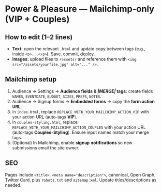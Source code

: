 # Power & Pleasure — Mailchimp-only (VIP + Couples)

## How to edit (1–2 lines)
- **Text:** open the relevant `.html` and update copy between tags (e.g., inside `<p>...</p>`). Save, commit, deploy.
- **Images:** upload files to `/assets/` and reference them with `<img src="/assets/yourfile.jpg" alt="..." />`.

## Mailchimp setup
1) Audience → Settings → **Audience fields & *|MERGE|* tags**: create fields `NAMES`, `EVENTDATE`, `BUDGET`, `SIZES`, `PREFS`, `NOTES`.
2) Audience → Signup forms → **Embedded forms** → copy the **form action URL**.
3) In `index.html`, replace `REPLACE_WITH_YOUR_MAILCHIMP_ACTION_VIP` with your action URL (auto-tags **VIP**).
4) In `couples-styling.html`, replace `REPLACE_WITH_YOUR_MAILCHIMP_ACTION_COUPLES` with your action URL (auto-tags **Couples-Styling**). Ensure input names match your merge tags.
5) (Optional) In Mailchimp, enable **signup notifications** so new submissions email the site owner.

## SEO
Pages include `<title>`, `<meta name="description">`, canonical, Open Graph, Twitter Card, plus `robots.txt` and `sitemap.xml`. Update titles/descriptions as needed.
